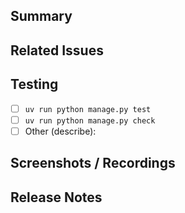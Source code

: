 ## Summary

<!-- Provide a short, high-level summary. -->

## Related Issues

<!-- e.g. Closes #123 -->

## Testing

- [ ] `uv run python manage.py test`
- [ ] `uv run python manage.py check`
- [ ] Other (describe):

## Screenshots / Recordings

<!-- Drop in visual context when relevant. -->

## Release Notes

<!-- What should maintainers highlight in the changelog? -->

